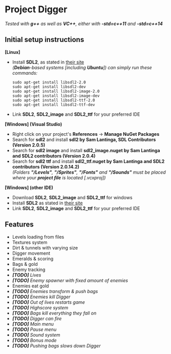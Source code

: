 # Project Digger

*Tested with **g++** as well as **VC++**, either with **-std=c++11** and **-std=c++14***

## Initial setup instructions
**[Linux]**
 - Install **SDL2**, as stated in [their site](https://wiki.libsdl.org/Installation)  
   *(**Debian**-based systems [including **Ubuntu**]) can simply run these commands:*
    ```
    sudo apt-get install libsdl2-2.0
    sudo apt-get install libsdl2-dev
    sudo apt-get install libsdl2-image-2.0
    sudo apt-get install libsdl2-image-dev
    sudo apt-get install libsdl2-ttf-2.0
    sudo apt-get install libsdl2-ttf-dev
    ```
 - Link **SDL2**, **SDL2_image** and **SDL2_ttf** for your preferred IDE
 
**[Windows] (Visual Studio)**
 - Right click on your project's **References** -> **Manage NuGet Packages**
 - Search for **sdl2** and install **sdl2 by Sam Lantinga, SDL Contributors (Version 2.0.5)**
 - Search for **sdl2 image** and install **sdl2_image.nuget by Sam Lantinga and SDL2 contributors (Version 2.0.4)**
 - Search for **sdl2 ttf** and install **sdl2_ttf.nuget by Sam Lantinga and SDL2 contributors (Version 2.0.14.2)**  
 *(Folders **"/Levels"**, **"/Sprites"**, **"/Fonts"** and **"/Sounds"** must be placed where your **project file** is located [.vcxproj])*

**[Windows] (other IDE)**
 - Download **SDL2**, **SDL2_image** and **SDL2_ttf** for windows
 - Install **SDL2** as stated in [their site](https://wiki.libsdl.org/Installation)
 - Link **SDL2**, **SDL2_image** and **SDL2_ttf** for your preferred IDE


## Features
 - Levels loading from files
 - Textures system
 - Dirt & tunnels with varying size
 - Digger movement
 - Emeralds & scoring
 - Bags & gold
 - Enemy tracking
 - ***[TODO]** Lives*
 - ***[TODO]** Enemy spawner with fixed amount of enemies*
 - Enemies eat gold
 - ***[TODO]** Enemies transform & push bags*
 - ***[TODO]** Enemies kill Digger*
 - ***[TODO]** Out of lives restarts game*
 - ***[TODO]** Highscore system*
 - ***[TODO]** Bags kill everything they fall on*
 - ***[TODO]** Digger can fire*
 - ***[TODO]** Main menu*
 - ***[TODO]** Pause menu* 
 - ***[TODO]** Sound system*
 - ***[TODO]** Bonus mode*
 - ***[TODO]** Pushing bags slows down Digger*
